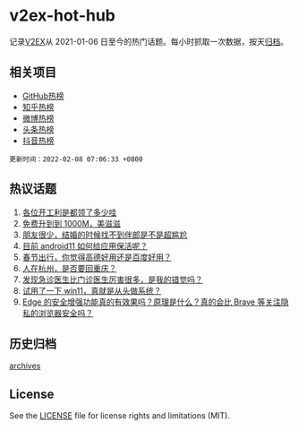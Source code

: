 # v2ex-hot-hub

 记录[V2EX](https://www.v2ex.com/)从 2021-01-06 日至今的热门话题。每小时抓取一次数据，按天[归档](archives)。
 
 ## 相关项目

- [GitHub热榜](https://github.com/lonnyzhang423/github-hot-hub)
- [知乎热榜](https://github.com/lonnyzhang423/zhihu-hot-hub)
- [微博热榜](https://github.com/lonnyzhang423/weibo-hot-hub)
- [头条热榜](https://github.com/lonnyzhang423/toutiao-hot-hub)
- [抖音热榜](https://github.com/lonnyzhang423/douyin-hot-hub)


 `更新时间：2022-02-08 07:06:33 +0800`

## 热议话题

1. [各位开工利是都领了多少哇](https://www.v2ex.com/t/832169)
1. [免费升到到 1000M，美滋滋](https://www.v2ex.com/t/832168)
1. [朋友很少，结婚的时候找不到伴郎是不是超尴尬](https://www.v2ex.com/t/832171)
1. [目前 android11 如何给应用保活呢？](https://www.v2ex.com/t/832165)
1. [春节出行，你觉得高德好用还是百度好用？](https://www.v2ex.com/t/832188)
1. [人在杭州，是否要回重庆？](https://www.v2ex.com/t/832208)
1. [发现急诊医生比门诊医生厉害很多，是我的错觉吗？](https://www.v2ex.com/t/832179)
1. [试用了一下 win11，真就是从头做系统？](https://www.v2ex.com/t/832299)
1. [Edge 的安全增强功能真的有效果吗？原理是什么？真的会比 Brave 等关注隐私的浏览器安全吗？](https://www.v2ex.com/t/832206)

## 历史归档

[archives](archives)

## License

See the [LICENSE](LICENSE) file for license rights and limitations (MIT).
